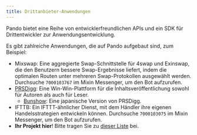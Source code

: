 ```yaml
---
title: Drittanbieter-Anwendungen
---
```


Pando bietet eine Reihe von entwicklerfreundlichen APIs und ein SDK für Drittentwickler zur Anwendungsentwicklung.

Es gibt zahlreiche Anwendungen, die auf Pando aufgebaut sind, zum Beispiel:

- Mixswap: Eine aggregierte Swap-Schnittstelle für 4swap und Exinswap, die den Benutzern bessere Swap-Ergebnisse liefert, indem die optimalen Routen unter mehreren Swap-Protokollen ausgewählt werden. Durchsuche `7000103767` im Mixin Messenger, um den Bot aufzurufen.
- [PRSDigg](https://prsdigg.com): Eine Win-Win-Plattform für die Inhaltsveröffentlichung sowohl für Autoren als auch für Leser.
  - [Bunshow](https://bunshow.jp/): Eine japanische Version von PRSDigg.
- IFTTB: Ein IFTTT-ähnlicher Dienst, mit dem Händler ihre eigenen Handelsstrategien entwickeln können. Durchsuche `7000103075` im Mixin Messenger, um den Bot aufzurufen.
- **Ihr Projekt hier**! Bitte tragen Sie zu [dieser Liste](https://github.com/fox-one/docs.pando.im/tree/master/docs/3rd-party-apps/overview.md) bei.